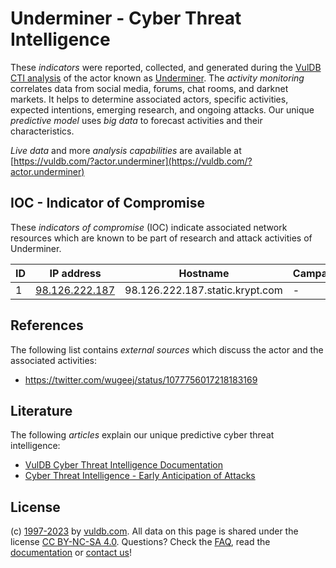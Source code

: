 # Underminer - Cyber Threat Intelligence

These _indicators_ were reported, collected, and generated during the [VulDB CTI analysis](https://vuldb.com/?kb.cti) of the actor known as [Underminer](https://vuldb.com/?actor.underminer). The _activity monitoring_ correlates data from social media, forums, chat rooms, and darknet markets. It helps to determine associated actors, specific activities, expected intentions, emerging research, and ongoing attacks. Our unique _predictive model_ uses _big data_ to forecast activities and their characteristics.

_Live data_ and more _analysis capabilities_ are available at [https://vuldb.com/?actor.underminer](https://vuldb.com/?actor.underminer)

## IOC - Indicator of Compromise

These _indicators of compromise_ (IOC) indicate associated network resources which are known to be part of research and attack activities of Underminer.

ID | IP address | Hostname | Campaign | Confidence
-- | ---------- | -------- | -------- | ----------
1 | [98.126.222.187](https://vuldb.com/?ip.98.126.222.187) | 98.126.222.187.static.krypt.com | - | High

## References

The following list contains _external sources_ which discuss the actor and the associated activities:

* https://twitter.com/wugeej/status/1077756017218183169

## Literature

The following _articles_ explain our unique predictive cyber threat intelligence:

* [VulDB Cyber Threat Intelligence Documentation](https://vuldb.com/?kb.cti)
* [Cyber Threat Intelligence - Early Anticipation of Attacks](https://www.scip.ch/en/?labs.20201022)

## License

(c) [1997-2023](https://vuldb.com/?kb.changelog) by [vuldb.com](https://vuldb.com/?kb.about). All data on this page is shared under the license [CC BY-NC-SA 4.0](https://creativecommons.org/licenses/by-nc-sa/4.0/). Questions? Check the [FAQ](https://vuldb.com/?kb.faq), read the [documentation](https://vuldb.com/?kb) or [contact us](https://vuldb.com/?contact)!
